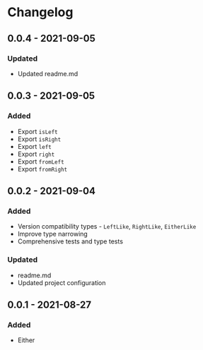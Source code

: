 # Changelog

## 0.0.4 - 2021-09-05

### Updated

- Updated readme.md

## 0.0.3 - 2021-09-05

### Added

- Export `isLeft`
- Export `isRight`
- Export `left`
- Export `right`
- Export `fromLeft`
- Export `fromRight`

## 0.0.2 - 2021-09-04

### Added

- Version compatibility types - `LeftLike`, `RightLike`, `EitherLike`
- Improve type narrowing
- Comprehensive tests and type tests

### Updated

- readme.md
- Updated project configuration

## 0.0.1 - 2021-08-27

### Added

- Either
